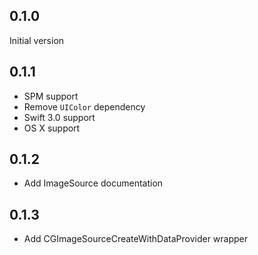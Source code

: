 ## 0.1.0

Initial version

## 0.1.1

* SPM support
* Remove `UIColor` dependency
* Swift 3.0 support
* OS X support

## 0.1.2

* Add ImageSource documentation

## 0.1.3

* Add CGImageSourceCreateWithDataProvider wrapper
